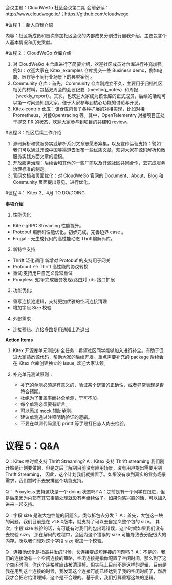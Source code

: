 会议主题：CloudWeGo 社区会议第二期
会前必读：http://www.cloudwego.io/；https://github.com/cloudwego

#议程 1 ：新人自我介绍

内容：社区新成员和首次参加社区会议的内部成员分别进行自我介绍，主要包含个人基本情况和历史贡献。

#议程 2 ：CloudWeGo 仓库介绍

1. 对 CloudWeGo 主仓库进行了简要介绍，欢迎社区成员对仓库进行补充加强。例如：欢迎大家在 Kitex_examples 仓库提交一些 Business demo，例如电商、医疗等不同行业场景下的典型案例 。
2.  Community 仓库：首先，Community 仓库刚成立不久，主要用于归档社区相关的材料，包括双周会的会议纪要（meeting_notes）和周报（weekly_report）。其次，也欢迎大家成为该仓库的正式成员，后续的活动可以第一时间通知到大家，便于大家参与到核心功能的讨论与开发。
3. Kitex-contrib 仓库：该仓库包含了各种扩展的对接实现，比如对接 Prometheus，对接Opentracing 等。其中，OpenTelementry 对接项目正处于提交 PR 的状态，欢迎大家参与到项目的共建和 review。

#议程 3：社区后续工作介绍

1. 源码解析和微服务实践解析系列文章志愿者筹集，以及宣传运营支持：譬如：我们可以通过开源中国等渠道去发布一些优质文章，欢迎大家在源码解析和微服务实践方面文章的投稿。
2. 开放服务治理：后续会和其他的一些厂商以及开源社区共同合作，去完成服务治理标准的制定。
3. 官网文档和页面优化：对 CloudWeGo 官网的 Document、About、Blog 和 Community 页面提出意见，进行优化。

#议程 4： Kitex 3、4月 TO DO/DOING 

**事项介绍**

1. 性能优化
  - Kitex-gRPC Streaming 性能提升。
  - Protobuf 编解码性能优化，初步完成，完善边界 case 。
  - Frugal - 无生成代码的高性能动态 Thrift编解码库。

2. 新特性支持
  - Thrift 泛化调用 新增对 Protobuf 的支持用于网关
  - Protobuf <-> Thrift 高性能的协议转换 
  - 重试:支持用户自定义异常重试 
  - Proxyless 支持:完成服务发现/路由对 xds 接口扩展 

3. 功能优化:
  - 重写连接池逻辑，支持更加优雅的空闲连接清理
  - 增加字段 Size 校验

4. 外部需求
  - 连接预热、连接多路复用通知上游退出

**Action Items**

1. Kitex 开源库单元测试补全任务：希望社区同学能够加入进行补全。有助于促进大家熟悉源代码，帮助大家的后续开发。重点需要补充的 package 后续会在 Kitex 仓库创建独立的 Issue, 欢迎大家认领。

2. 补充单元测试原则：
	- 补充的单测必须是有意义的，验证某个逻辑的正确性，或者异常表现是否符合预期。
	- 杜绝为了覆盖率而补全单测，宁可不加。
	- 每个单测必须要有断言。
	- 可以添加 mock 辅助单测。
	- 建议单测通过注释明确验证的逻辑。
	- 不要在单测代码里用 printf 等手段打日志人肉去检验。

# 议程 5：Q&A

Q：Kitex 啥时候支持 Thrift Streaming?
A：Kitex 支持 Thrift streaming 我们刚开始是计划要做的，但是之后了解到目前没有应用场景，没有用户提出需要用到 Thrift Streaming， 因此，这个计划我们就搁置了。如果没有收到真实的业务场景需求，我们暂时不去安排这个功能支持。

Q： Proxyless 支持这块是一个 doing 状态吗? 
A：之前是有一个同学在跟进，但是后来因为内部有其它事情处理就没有再继续做了。如果你感兴趣的话，可以加入进来一起支持。

Q：字段 size 是说大包性能的问题么。类似拆包去分发？
A：首先，大包这一块的问题，我们目前是在 v1.8.0版本，就支持了可以去自定义整个包的 size。 其次，字段 size 校验的话，有可能有时我们的包出现错误，这个时候如果我们没有去校验 size， 那在解码的过程中，会因为这个错误的 size 可能导致去分配很大的内存。所以我们想对这个字段 size 增加一个校验。

Q：连接池优化是指高并发的时候，长连接变成短连接的问题吗？ 
A：不是的。我们的连接池有一个空闲连接的策略，空闲连接是指你配置了空闲时间，那么到了这个空闲时间，你这个连接就应该被清理掉。但实际上目前不是这样的逻辑，目前是我在用到这个连接的时候，我发现这个连接可能已经达到了我的空闲时间了，然后我才会把它给清理掉，这个是不合理的。基于此，我们打算重写这块的逻辑。 